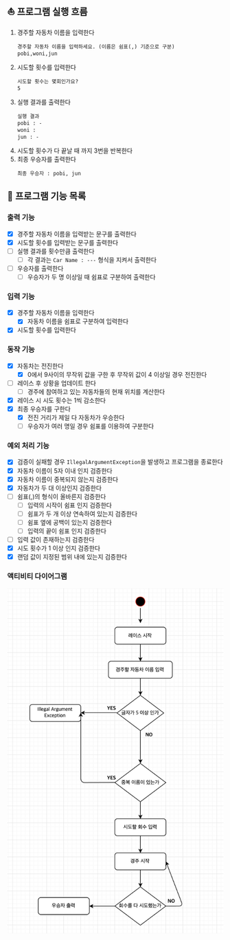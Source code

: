 ## ⛵️ 프로그램 실행 흐름
1. 경주할 자동차 이름을 입력한다
    ```
   경주할 자동차 이름을 입력하세요. (이름은 쉼표(,) 기준으로 구분)
   pobi,woni,jun
   ```
2. 시도할 횟수를 입력한다
    ```
   시도할 횟수는 몇회인가요?
   5
   ```
3. 실행 결과를 출력한다
    ```
   실행 결과
   pobi : -
   woni : 
   jun : -
   ```
4. 시도할 횟수가 다 끝날 때 까지 3번을 반복한다
5. 최종 우승자를 출력한다
    ```
   최종 우승자 : pobi, jun 
   ```
   
## 🚀 프로그램 기능 목록
### 출력 기능 
- [x] 경주할 자동차 이름을 입력받는 문구를 출력한다
- [x] 시도할 횟수를 입력받는 문구를 출력한다
- [ ] 실행 결과를 횟수만큼 출력한다
  - [ ] 각 결과는 `Car Name : ---` 형식을 지켜서 출력한다
- [ ] 우승자를 출력한다
  - [ ] 우승자가 두 명 이상일 때 쉼표로 구분하여 출력한다 
### 입력 기능
- [x] 경주할 자동차 이름을 입력한다
  - [x] 자동차 이름을 쉼표로 구분하여 입력한다 
- [x] 시도할 횟수를 입력한다 
### 동작 기능
- [x] 자동차는 전진한다
   - [x] 0에서 9사이의 무작위 값을 구한 후 무작위 값이 4 이상일 경우 전진한다
- [ ] 레이스 후 상황을 업데이트 한다
   - [ ] 경주에 참여하고 있는 자동차들의 현재 위치를 계산한다
- [x] 레이스 시 시도 횟수는 1씩 감소한다
- [x] 최종 우승자를 구한다
   - [x] 전진 거리가 제일 다 자동차가 우승한다
   - [ ] 우승자가 여러 명일 경우 쉼표를 이용하여 구분한다
### 예외 처리 기능
- [x] 검증이 실패할 경우 `IllegalArgumentException`을 발생하고 프로그램을 종료한다
- [x] 자동차 이름이 5자 이내 인지 검증한다
- [x] 자동차 이름이 중복되지 않는지 검증한다
- [x] 자동차가 두 대 이상인지 검증한다
- [ ] 쉼표(,)의 형식이 올바른지 검증한다
   - [ ] 입력의 시작이 쉼표 인지 검증한다
   - [ ] 쉼표가 두 개 이상 연속하여 있는지 검증한다
   - [ ] 쉼표 옆에 공백이 있는지 검증한다
   - [ ] 입력의 끝이 쉼표 인지 검증한다
- [ ] 입력 값이 존재하는지 검증한다
- [x] 시도 횟수가 1 이상 인지 검증한다
- [x] 랜덤 값이 지정된 범위 내에 있는지 검증한다

### 액티비티 다이어그램
![Activity-Diagram.png](Activity-Diagram.png)